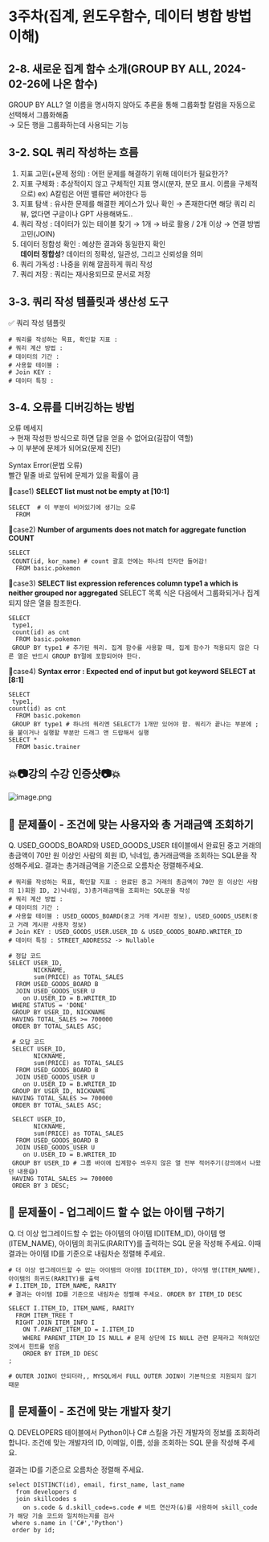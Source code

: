 # 3주차(집계, 윈도우함수, 데이터 병합 방법 이해)

## 2-8. 새로운 집계 함수 소개(GROUP BY ALL, 2024-02-26에 나온 함수)
GROUP BY ALL? 열 이름을 명시하지 않아도 추론을 통해 그룹화할 칼럼을 자동으로 선택해서 그룹화해줌\
→ 모든 행을 그룹화하는데 사용되는 기능

## 3-2. SQL 쿼리 작성하는 흐름
1. 지표 고민(+문제 정의) : 어떤 문제를 해결하기 위해 데이터가 필요한가?
2. 지표 구체화 : 추상적이지 않고 구체적인 지표 명시(분자, 분모 표시. 이름을 구체적으로)
ex) A칼럼은 어떤 밸류만 써야한다 등
3. 지표 탐색 : 유사한 문제를 해결한 케이스가 있나 확인 → 존재한다면 해당 쿼리 리뷰, 없다면 구글이나 GPT 사용해봐도..
4. 쿼리 작성 : 데이터가 있는 테이블 찾기
→ 1개 → 바로 활용 / 2개 이상 → 연결 방법 고민(JOIN)
5. 데이터 정합성 확인 : 예상한 결과와 동일한지 확인\
**데이터 정합성**? 데이터의 정확성, 일관성, 그리고 신뢰성을 의미
6. 쿼리 가독성 : 나중을 위해 깔끔하게 쿼리 작성
7. 쿼리 저장 : 쿼리는 재사용되므로 문서로 저장

## 3-3. 쿼리 작성 템플릿과 생산성 도구
✅ 쿼리 작성 템플릿
```
# 쿼리를 작성하는 목표, 확인할 지표 :
# 쿼리 계산 방법 :
# 데이터의 기간 :
# 사용할 테이블 :
# Join KEY :
# 데이터 특징 :
```

## 3-4. 오류를 디버깅하는 방법
오류 메세지 \
→ 현재 작성한 방식으로 하면 답을 얻을 수 없어요(길잡이 역할)\
→ 이 부분에 문제가 되어요(문제 진단)

Syntax Error(문법 오류)\
빨간 밑줄 바로 앞뒤에 문제가 있을 확률이 큼

📍case1) **SELECT list must not be empty at [10:1]**
```
SELECT  # 이 부분이 비어있기에 생기는 오류
  FROM
```
📍case2) **Number of arguments does not match for aggregate function COUNT**
```
SELECT
 COUNT(id, kor_name) # count 괄호 안에는 하나의 인자만 들어감!
  FROM basic.pokemon
```
📍case3) **SELECT list expression references column type1 a which is neither grouped nor aggregated**
SELECT 목록 식은 다음에서 그룹화되거나 집계되지 않은 열을 참조한다.
```
SELECT
 type1,
 count(id) as cnt
  FROM basic.pokemon
 GROUP BY type1 # 추가된 쿼리. 집계 함수를 사용할 때, 집계 함수가 적용되지 않은 다른 열은 반드시 GROUP BY절에 포함되어야 한다.
```
📍case4) **Syntax error : Expected end of input but got keyword SELECT at [8:1]**
```
SELECT
 type1,
count(id) as cnt
  FROM basic.pokemon
 GROUP BY type1 # 하나의 쿼리엔 SELECT가 1개만 있어야 함. 쿼리가 끝나는 부분에 ;을 붙이거나 실행할 부분만 드래그 앤 드랍해서 실행
SELECT *
  FROM basic.trainer
  ```

## 💥📷강의 수강 인증샷📷💥
![image.png]()

## 🏁 문제풀이 - 조건에 맞는 사용자와 총 거래금액 조회하기
Q. USED_GOODS_BOARD와 USED_GOODS_USER 테이블에서 완료된 중고 거래의 총금액이 70만 원 이상인 사람의 회원 ID, 닉네임, 총거래금액을 조회하는 SQL문을 작성해주세요. 결과는 총거래금액을 기준으로 오름차순 정렬해주세요.

```
# 쿼리를 작성하는 목표, 확인할 지표 : 완료된 중고 거래의 총금액이 70만 원 이상인 사람의 1)회원 ID, 2)닉네임, 3)총거래금액을 조회하는 SQL문을 작성
# 쿼리 계산 방법 :
# 데이터의 기간 :
# 사용할 테이블 : USED_GOODS_BOARD(중고 거래 게시판 정보), USED_GOODS_USER(중고 거래 게시판 사용자 정보)
# Join KEY : USED_GOODS_USER.USER_ID & USED_GOODS_BOARD.WRITER_ID
# 데이터 특징 : STREET_ADDRESS2 -> Nullable

# 정답 코드
SELECT USER_ID, 
       NICKNAME, 
       sum(PRICE) as TOTAL_SALES
  FROM USED_GOODS_BOARD B
  JOIN USED_GOODS_USER U
    on U.USER_ID = B.WRITER_ID
 WHERE STATUS = 'DONE'
 GROUP BY USER_ID, NICKNAME
 HAVING TOTAL_SALES >= 700000
 ORDER BY TOTAL_SALES ASC;
 
 # 오답 코드
 SELECT USER_ID, 
       NICKNAME, 
       sum(PRICE) as TOTAL_SALES
  FROM USED_GOODS_BOARD B
  JOIN USED_GOODS_USER U
    on U.USER_ID = B.WRITER_ID
 GROUP BY USER_ID, NICKNAME
 HAVING TOTAL_SALES >= 700000
 ORDER BY TOTAL_SALES ASC;
 
 SELECT USER_ID, 
       NICKNAME, 
       sum(PRICE) as TOTAL_SALES
  FROM USED_GOODS_BOARD B
  JOIN USED_GOODS_USER U
    on U.USER_ID = B.WRITER_ID
 GROUP BY USER_ID # 그룹 바이에 집계함수 씌우지 않은 열 전부 적어주기(강의에서 나왔던 내용😅)
 HAVING TOTAL_SALES >= 700000
 ORDER BY 3 DESC;
```

## 🏁 문제풀이 - 업그레이드 할 수 없는 아이템 구하기
Q. 더 이상 업그레이드할 수 없는 아이템의 아이템 ID(ITEM_ID), 아이템 명(ITEM_NAME), 아이템의 희귀도(RARITY)를 출력하는 SQL 문을 작성해 주세요. 이때 결과는 아이템 ID를 기준으로 내림차순 정렬해 주세요.

```
# 더 이상 업그레이드할 수 없는 아이템의 아이템 ID(ITEM_ID), 아이템 명(ITEM_NAME), 아이템의 희귀도(RARITY)를 출력 
# I.ITEM_ID, ITEM_NAME, RARITY 
# 결과는 아이템 ID를 기준으로 내림차순 정렬해 주세요. ORDER BY ITEM_ID DESC

SELECT I.ITEM_ID, ITEM_NAME, RARITY 
  FROM ITEM_TREE T
  RIGHT JOIN ITEM_INFO I
    ON T.PARENT_ITEM_ID = I.ITEM_ID
    WHERE PARENT_ITEM_ID IS NULL # 문제 상단에 IS NULL 관련 문제라고 적혀있던 것에서 힌트를 얻음
    ORDER BY ITEM_ID DESC
;

# OUTER JOIN이 안되더라,, MYSQL에서 FULL OUTER JOIN이 기본적으로 지원되지 않기 때문
```

## 🏁 문제풀이 - 조건에 맞는 개발자 찾기

Q. DEVELOPERS 테이블에서 Python이나 C# 스킬을 가진 개발자의 정보를 조회하려 합니다. 조건에 맞는 개발자의 ID, 이메일, 이름, 성을 조회하는 SQL 문을 작성해 주세요.

결과는 ID를 기준으로 오름차순 정렬해 주세요.

```
select DISTINCT(id), email, first_name, last_name
  from developers d
  join skillcodes s
    on s.code & d.skill_code=s.code # 비트 연산자(&)를 사용하여 skill_code가 해당 기술 코드와 일치하는지를 검사
 where s.name in ('C#','Python')
 order by id;
```